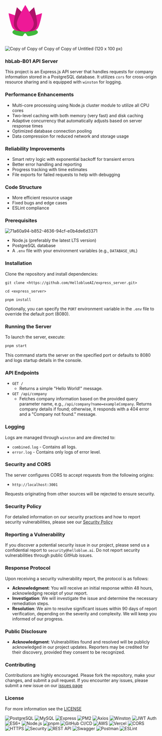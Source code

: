 <svg xmlns="http://www.w3.org/2000/svg" xmlns:xlink="http://www.w3.org/1999/xlink" width="1500" zoomAndPan="magnify" viewBox="0 0 1125 374.999991" height="500" preserveAspectRatio="xMidYMid meet" version="1.0"><defs><clipPath id="ca6404bdc1"><path d="M 95.070312 150 L 149.070312 150 L 149.070312 225 L 95.070312 225 Z M 95.070312 150 " clip-rule="nonzero"/></clipPath><clipPath id="184ee83fb1"><path d="M 54 242 L 243 242 L 243 302.535156 L 54 302.535156 Z M 54 242 " clip-rule="nonzero"/></clipPath><clipPath id="ec488a2dcc"><path d="M 150 132 L 273.066406 132 L 273.066406 265 L 150 265 Z M 150 132 " clip-rule="nonzero"/></clipPath><clipPath id="0fb7e77f21"><path d="M 25.566406 132 L 148 132 L 148 265 L 25.566406 265 Z M 25.566406 132 " clip-rule="nonzero"/></clipPath><clipPath id="9854196e2f"><path d="M 86 72.285156 L 212 72.285156 L 212 271 L 86 271 Z M 86 72.285156 " clip-rule="nonzero"/></clipPath></defs><g clip-path="url(#ca6404bdc1)"><path fill="#43c2f3" d="M 149.042969 197.964844 C 149.042969 212.90625 136.960938 225.019531 122.050781 225.019531 C 107.140625 225.019531 95.054688 212.90625 95.054688 197.964844 C 95.054688 183.019531 122.050781 150.015625 122.050781 150.015625 C 122.050781 150.015625 149.042969 183.019531 149.042969 197.964844 " fill-opacity="1" fill-rule="nonzero"/></g><g clip-path="url(#184ee83fb1)"><path fill="#40b93c" d="M 242.367188 272.761719 C 242.367188 286.941406 211.605469 298.824219 170.230469 301.984375 C 163.1875 302.519531 155.832031 280.746094 148.269531 280.746094 C 140.949219 280.746094 133.820312 302.539062 126.980469 302.03125 C 85.265625 298.949219 54.171875 287.015625 54.171875 272.761719 C 54.171875 256.167969 96.300781 242.714844 148.269531 242.714844 C 200.238281 242.714844 242.367188 256.167969 242.367188 272.761719 " fill-opacity="1" fill-rule="nonzero"/></g><g clip-path="url(#ec488a2dcc)"><path fill="#ee1997" d="M 238.578125 247.253906 C 220.261719 267.976562 188.582031 269.949219 167.824219 251.664062 C 147.066406 233.375 145.089844 201.75 163.40625 181.027344 C 181.722656 160.300781 273.035156 132.648438 273.035156 132.648438 C 273.035156 132.648438 256.902344 226.53125 238.578125 247.253906 " fill-opacity="1" fill-rule="nonzero"/></g><g clip-path="url(#0fb7e77f21)"><path fill="#ee1997" d="M 60.046875 247.25 C 78.363281 267.972656 110.042969 269.945312 130.800781 251.65625 C 151.5625 233.367188 153.539062 201.746094 135.21875 181.023438 C 116.902344 160.296875 25.601562 132.652344 25.601562 132.652344 C 25.601562 132.652344 41.730469 226.53125 60.046875 247.25 " fill-opacity="1" fill-rule="nonzero"/></g><path fill="#ad1268" d="M 235.128906 225.285156 C 226.421875 255.855469 194.53125 273.59375 163.902344 264.898438 C 133.28125 256.203125 115.515625 224.371094 124.222656 193.796875 C 132.929688 163.222656 213.925781 89.3125 213.925781 89.3125 C 213.925781 89.3125 243.839844 194.710938 235.128906 225.285156 " fill-opacity="1" fill-rule="nonzero"/><path fill="#ad1268" d="M 66.242188 225.285156 C 74.953125 255.855469 106.839844 273.59375 137.464844 264.898438 C 168.09375 256.203125 185.859375 224.371094 177.148438 193.796875 C 168.441406 163.222656 87.449219 89.3125 87.449219 89.3125 C 87.449219 89.3125 57.535156 194.710938 66.242188 225.285156 " fill-opacity="1" fill-rule="nonzero"/><g clip-path="url(#9854196e2f)"><path fill="#ee1997" d="M 211.949219 208.082031 C 211.949219 242.613281 183.90625 270.605469 149.316406 270.605469 C 114.726562 270.605469 86.683594 242.613281 86.683594 208.082031 C 86.683594 173.546875 149.316406 72.285156 149.316406 72.285156 C 149.316406 72.285156 211.949219 173.546875 211.949219 208.082031 " fill-opacity="1" fill-rule="nonzero"/></g></svg>
![Copy of Copy of Copy of Copy of Untitled (120 x 100 px)](https://github.com/HelloblueAI/express_server/assets/81389644/82726605-097d-43be-80a4-ff3c0d08886f)

### hbLab-B01 API Server
This project is an Express.js API server that handles requests for company information stored in a PostgreSQL database. It utilizes `cors` for cross-origin resource sharing and is equipped with `winston` for logging.




### Performance Enhancements

*   Multi-core processing using Node.js cluster module to utilize all CPU cores
*   Two-level caching with both memory (very fast) and disk caching
*   Adaptive concurrency that automatically adjusts based on server response times
*   Optimized database connection pooling
*   Data compression for reduced network and storage usage


### Reliability Improvements

*   Smart retry logic with exponential backoff for transient errors
*   Better error handling and reporting
*   Progress tracking with time estimates
*   File exports for failed requests to help with debugging


### Code Structure

*   More efficient resource usage
*   Fixed bugs and edge cases
*   ESLint compliance


### Prerequisites

![71a60a94-b852-4636-94cf-e0b4de6d3371](https://github.com/pejmantheory/express_server/assets/81389644/b2a0795e-d1fc-4d15-aeae-946564977d9e)

- Node.js (preferably the latest LTS version)
- PostgreSQL database
- A `.env` file with your environment variables (e.g., `DATABASE_URL`)

### Installation

Clone the repository and install dependencies:

`git clone <https://github.com/HelloblueAI/express_server.git>`

`cd <express_server>`

`pnpm install`

Optionally, you can specify the `PORT` environment variable in the `.env` file to override the default port (8080).

### Running the Server

To launch the server, execute:
```bash
pnpm start
```
This command starts the server on the specified port or defaults to 8080 and logs startup details in the console.

### API Endpoints

- `GET /`
  - Returns a simple "Hello World!" message.
- `GET /api/company`
  - Fetches company information based on the provided query parameter name, e.g., `/api/company?name=exampleCompany`. Returns company details if found; otherwise, it responds with a 404 error and a "Company not found." message.

### Logging

Logs are managed through `winston` and are directed to:
- `combined.log` - Contains all logs.
- `error.log` - Contains only logs of error level.

### Security and CORS

The server configures CORS to accept requests from the following origins:
- `http://localhost:3001`

Requests originating from other sources will be rejected to ensure security.

### Security Policy
For detailed information on our security practices and how to report security vulnerabilities, please see our [Security Policy](https://github.com/HelloblueAI/express_server/blob/76c83a36dbf7df1e01149c0a19b252ee9079ab2b/SECURITY.md)

### Reporting a Vulnerability

If you discover a potential security issue in our project, please send us a confidential report to `security@helloblue.ai`. Do not report security vulnerabilities through public GitHub issues.

### Response Protocol

Upon receiving a security vulnerability report, the protocol is as follows:

- **Acknowledgment**: You will receive an initial response within 48 hours, acknowledging receipt of your report.
- **Investigation**: We will investigate the issue and determine the necessary remediation steps.
- **Resolution**: We aim to resolve significant issues within 90 days of report verification, depending on the severity and complexity. We will keep you informed of our progress.

### Public Disclosure

- **Acknowledgment**: Vulnerabilities found and resolved will be publicly acknowledged in our project updates. Reporters may be credited for their discovery, provided they consent to be recognized.


### Contributing

Contributions are highly encouraged. Please fork the repository, make your changes, and submit a pull request. If you encounter any issues, please submit a new issue on our [issues page](https://github.com/HelloblueAI/hbLab-B01/issues)

### License

For more information see the [LICENSE](LICENSE.md)

![PostgreSQL](https://img.shields.io/badge/Database-PostgreSQL-336791?logo=postgresql)
![MySQL](https://img.shields.io/badge/Database-MySQL-4479A1?logo=mysql)
![Express](https://img.shields.io/badge/Framework-Express-000000?logo=express)
![PM2](https://img.shields.io/badge/Process_Manager-PM2-2B037A?logo=pm2)
![Axios](https://img.shields.io/badge/HTTP-Axios-5A29E4?logo=axios)
![Winston](https://img.shields.io/badge/Logging-Winston-231F20?logo=winston)
![JWT Auth](https://img.shields.io/badge/Auth-JWT%20Bearer-FF6600?logo=jsonwebtokens)
![ES6+](https://img.shields.io/badge/JavaScript-ES6+-F7DF1E?logo=javascript)
![Node.js](https://img.shields.io/badge/Runtime-Node.js-339933?logo=node.js)
![pnpm](https://img.shields.io/badge/Package%20Manager-pnpm-F69220?logo=pnpm)
![GitHub CI/CD](https://img.shields.io/github/actions/workflow/status/HelloblueAI/express_server/ci-cd.yml?logo=github-actions&label=CI/CD)
![AWS](https://img.shields.io/badge/Cloud-AWS-FF9900?logo=amazon-aws)
![Vercel](https://img.shields.io/badge/Deployed%20on-Vercel-000000?logo=vercel)
![CORS](https://img.shields.io/badge/CORS-Enabled-blue)
![HTTPS](https://img.shields.io/badge/HTTPS-Supported-green?logo=letsencrypt)
![Security](https://img.shields.io/badge/Security-Enabled-brightgreen?logo=shield-check)
![REST API](https://img.shields.io/badge/API-REST-blue?logo=api)
![Swagger](https://img.shields.io/badge/Docs-Swagger-85EA2D?logo=swagger)
![Postman](https://img.shields.io/badge/Tested%20on-Postman-orange?logo=postman)
![ESLint](https://img.shields.io/badge/Linter-ESLint-4B32C3?logo=eslint)
